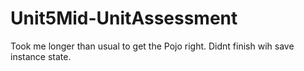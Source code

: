 # Unit5Mid-UnitAssessment
Took me longer than usual to get the Pojo right. Didnt finish wih save instance state.
